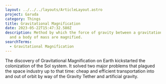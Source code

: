 ```yaml
---
layout: ../../../layouts/ArticleLayout.astro
project: Garuda
category: Things
title: Gravitational Magnification
date: 2023-05-22T15:47:32.580Z
description: Method by which the force of gravity between a gravitational engine
  and a body of mass are magnified.
searchTerms:
  - Gravitational Magnification
---
```

The discovery of Gravitational Magnification on Earth kickstarted the colonization of the Sol system. It solved two major problems that plagued the space industry up to that time: cheap and efficient transportation into and out of orbit by way of the Gravity Tether and artificial gravity.